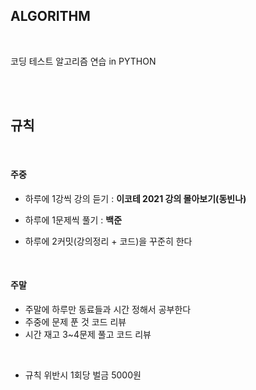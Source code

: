 ## ALGORITHM

<br>

코딩 테스트 알고리즘 연습 in PYTHON

<br>

<br>

## 규칙

<br>

#### 주중

- 하루에 1강씩 강의 듣기 : **이코테 2021 강의 몰아보기(동빈나)**
- 하루에 1문제씩 풀기 : **백준**

- 하루에 2커밋(강의정리 + 코드)을 꾸준히 한다

<br>

#### 주말

- 주말에 하루만 동료들과 시간 정해서 공부한다
- 주중에 문제 푼 것 코드 리뷰
- 시간 재고 3~4문제 풀고 코드 리뷰

<br>

- 규칙 위반시 1회당 벌금 5000원

<br>

